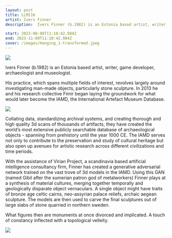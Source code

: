 ```yaml
---
layout: post
title: LLMI16
artist: Ivers Finner
description:  Ivers Finner (b.1982) is an Estonia based artist, writer, game developer (he did visuals for Playdead's Limbo), and archaeologist.

start: 2023-08-08T11:10:42.984Z
end: 2023-11-09T11:10:42.984Z
cover: /images/Hanging_1-transformed.jpeg
---
```

![](/images/Hanging_1-transformed.jpeg)

Ivers Finner (b.1982) is an Estonia based artist, writer, game developer, archaeologist and museologist. 

His practice, which spans multiple fields of interest, revolves largely around investigating man-made objects, particularly stone sculpture. In 2013 he and his research collective Fimir began laying the groundwork for what would later become the IAMD, the International Artefact Museum Database. 

![](/images/purpose_None_f4a070fa-41b6-4821-9ac5-56134404eb36.png)

Collating data, standardizing archival systems, and creating thorough and high quality 3d scans of thousands of artifacts, they have created the world’s most extensive publicly searchable database of archaeological objects - spanning from prehistory until the year 1000 CE. The IAMD serves not only to contribute to the preservation and study of cultural heritage but also open up avenues for artistic research across different civilizations and time periods. 


With the assistance of Virian Project, a scandinavia based artificial intelligence consultancy firm, Finner has created a generative adversarial network trained on the vast trove of 3d models in the IAMD. Using this GAN (named Gibil after the sumerian patron god of metalworkers) Finner plays at a synthesis of material cultures, merging together temporally and geologically disparate object vernaculars. A single object might have traits of bronze age celtic cairns, neo-assyrian palace reliefs, archaic aegean sculpture. The models are then used to carve the final sculptures out of large slabs of stone quarried in northern sweden. 

What figures then are monuments at once divorced and implicated. A touch of constancy inflected with a topological velleity.

![](images/purpose_None_61b54321-6c02-4ccb-aac8-f6eb1429f452.png.jpg)